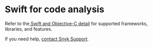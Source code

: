 # Swift for code analysis

Refer to the[ Swift and Objective-C detail](../snyk-language-support-details.md#swift-and-objective-c) for supported frameworks, libraries, and features.

If you need help, [contact Snyk Support](https://support.snyk.io/hc/en-us).

